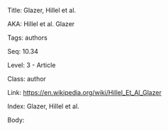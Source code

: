 Title: Glazer, Hillel et al. 

AKA: Hillel et al. Glazer 

Tags: authors 

Seq: 10.34 

Level: 3 - Article

Class: author 

Link: https://en.wikipedia.org/wiki/Hillel_Et_Al_Glazer  

Index: Glazer, Hillel et al. 

Body:  

